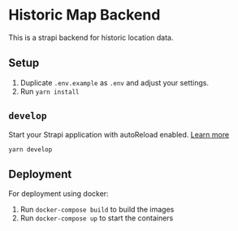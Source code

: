 # Historic Map Backend

This is a strapi backend for historic location data.

## Setup

1. Duplicate `.env.example` as `.env` and adjust your settings.
2. Run `yarn install`

## `develop`

Start your Strapi application with autoReload enabled. [Learn more](https://docs.strapi.io/developer-docs/latest/developer-resources/cli/CLI.html#strapi-develop)

```
yarn develop
```

## Deployment

For deployment using docker:

1. Run `docker-compose build` to build the images
2. Run `docker-compose up` to start the containers
